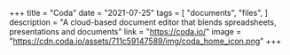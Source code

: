 +++
title = "Coda"
date = "2021-07-25"
tags = [
    "documents",
    "files",
]
description = "A cloud-based document editor that blends spreadsheets, presentations and documents"
link = "https://coda.io/"
image = "https://cdn.coda.io/assets/711c59147589/img/coda_home_icon.png"
+++